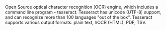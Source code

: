 Open Source optical character recognition (OCR) engine, which includes a command
line program - tesseract. Tesseract has unicode (UTF-8) support, and can recognize
more than 100 languages "out of the box". Tesseract supports various output
formats: plain text, hOCR (HTML), PDF, TSV.
